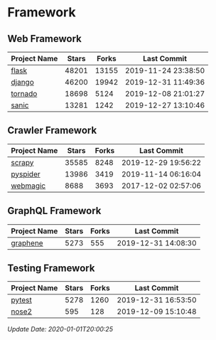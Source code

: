 # Framework

## Web Framework

| Project Name | Stars | Forks | Last Commit |
| ------------ | ----- | ----- | ----------- |
| [flask](https://github.com/pallets/flask) | 48201 | 13155 | 2019-11-24 23:38:50 |
| [django](https://github.com/django/django) | 46200 | 19942 | 2019-12-31 11:49:36 |
| [tornado](https://github.com/tornadoweb/tornado) | 18698 | 5124 | 2019-12-08 21:01:27 |
| [sanic](https://github.com/huge-success/sanic) | 13281 | 1242 | 2019-12-27 13:10:46 |

## Crawler Framework

| Project Name | Stars | Forks | Last Commit |
| ------------ | ----- | ----- | ----------- |
| [scrapy](https://github.com/scrapy/scrapy) | 35585 | 8248 | 2019-12-29 19:56:22 |
| [pyspider](https://github.com/binux/pyspider) | 13986 | 3419 | 2019-11-14 06:16:04 |
| [webmagic](https://github.com/code4craft/webmagic) | 8688 | 3693 | 2017-12-02 02:57:06 |

## GraphQL Framework

| Project Name | Stars | Forks | Last Commit |
| ------------ | ----- | ----- | ----------- |
| [graphene](https://github.com/graphql-python/graphene) | 5273 | 555 | 2019-12-31 14:08:30 |

## Testing Framework

| Project Name | Stars | Forks | Last Commit |
| ------------ | ----- | ----- | ----------- |
| [pytest](https://github.com/pytest-dev/pytest) | 5278 | 1260 | 2019-12-31 16:53:50 |
| [nose2](https://github.com/nose-devs/nose2) | 595 | 128 | 2019-12-09 15:10:48 |

*Update Date: 2020-01-01T20:00:25*